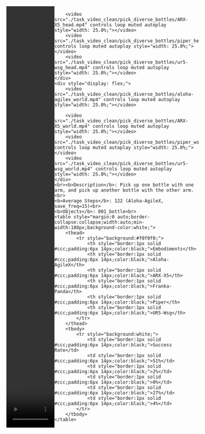 <!DOCTYPE html>
<html lang="en">
<body>
    <div style="display: flex;">
        <video src="./task_video_clean/pick_diverse_bottles/aloha-agilex_head.mp4" controls loop muted autoplay style="width: 25.0%;"></video>
        
        <video src="./task_video_clean/pick_diverse_bottles/ARX-X5_head.mp4" controls loop muted autoplay style="width: 25.0%;"></video>
        <video src="./task_video_clean/pick_diverse_bottles/piper_head.mp4" controls loop muted autoplay style="width: 25.0%;"></video>
        <video src="./task_video_clean/pick_diverse_bottles/ur5-wsg_head.mp4" controls loop muted autoplay style="width: 25.0%;"></video>
    </div>
    <div style="display: flex;">
        <video src="./task_video_clean/pick_diverse_bottles/aloha-agilex_world.mp4" controls loop muted autoplay style="width: 25.0%;"></video>
        
        <video src="./task_video_clean/pick_diverse_bottles/ARX-X5_world.mp4" controls loop muted autoplay style="width: 25.0%;"></video>
        <video src="./task_video_clean/pick_diverse_bottles/piper_world.mp4" controls loop muted autoplay style="width: 25.0%;"></video>
        <video src="./task_video_clean/pick_diverse_bottles/ur5-wsg_world.mp4" controls loop muted autoplay style="width: 25.0%;"></video>
    </div>
    <br><b>Description</b>: Pick up one bottle with one arm, and pick up another bottle with the other arm.<br>
    <b>Average Steps</b>: 122 (Aloha-AgileX, save_freq=15)<br>
    <b>Objects</b>: 001_bottle<br>
    <table style="margin:0 auto;border-collapse:collapse;width:auto;min-width:180px;background-color:white;">
        <thead>
            <tr style="background:#f0f0f0;">
                <th style="border:1px solid #ccc;padding:6px 14px;color:black;">Embodiments</th>
                <th style="border:1px solid #ccc;padding:6px 14px;color:black;">Aloha-AgileX</th>
                <th style="border:1px solid #ccc;padding:6px 14px;color:black;">ARX-X5</th>
                <th style="border:1px solid #ccc;padding:6px 14px;color:black;">Franka-Panda</th>
                <th style="border:1px solid #ccc;padding:6px 14px;color:black;">Piper</th>
                <th style="border:1px solid #ccc;padding:6px 14px;color:black;">UR5-Wsg</th>
            </tr>
        </thead>
        <tbody>
            <tr style="background:white;">
                <td style="border:1px solid #ccc;padding:6px 14px;color:black;">Success Rate</td>
                <td style="border:1px solid #ccc;padding:6px 14px;color:black;">51%</td>
                <td style="border:1px solid #ccc;padding:6px 14px;color:black;">2%</td>
                <td style="border:1px solid #ccc;padding:6px 14px;color:black;">0%</td>
                <td style="border:1px solid #ccc;padding:6px 14px;color:black;">27%</td>
                <td style="border:1px solid #ccc;padding:6px 14px;color:black;">4%</td>
            </tr>
        </tbody>
    </table>
</body>
</html>
